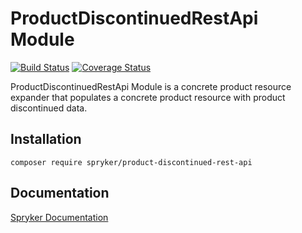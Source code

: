 # ProductDiscontinuedRestApi Module
[![Build Status](https://travis-ci.org/spryker/product-discontinued-rest-api.svg)](https://travis-ci.org/spryker/product-discontinued-rest-api)
[![Coverage Status](https://coveralls.io/repos/github/spryker/product-discontinued-rest-api/badge.svg)](https://coveralls.io/github/spryker/product-discontinued-rest-api)

ProductDiscontinuedRestApi Module is a concrete product resource expander that populates a concrete product resource with product discontinued data.

## Installation

```
composer require spryker/product-discontinued-rest-api
```

## Documentation

[Spryker Documentation](https://academy.spryker.com/developing_with_spryker/module_guide/modules.html)
